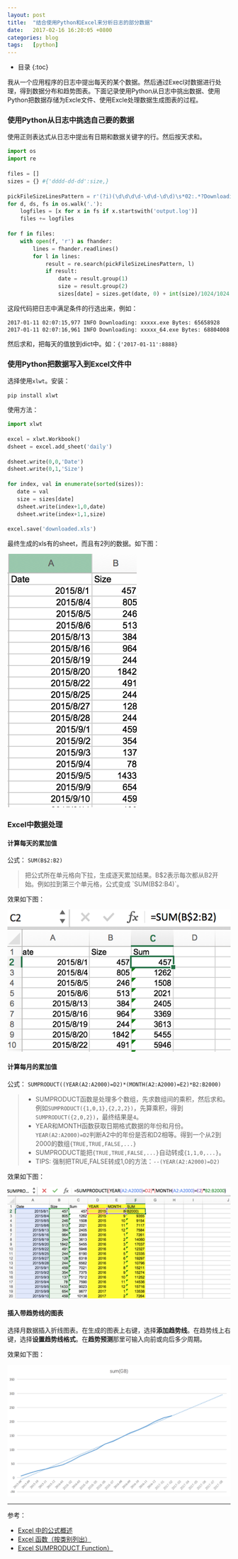 ```yaml
---
layout: post
title:  "结合使用Python和Excel来分析日志的部分数据"
date:   2017-02-16 16:20:05 +0800
categories: blog
tags:   [python]
---
```


* 目录
{:toc}

我从一个应用程序的日志中提出每天的某个数据。然后通过Execl对数据进行处理，得到数据分布和趋势图表。下面记录使用Python从日志中挑出数据、使用Python把数据存储为Excle文件、使用Excle处理数据生成图表的过程。


### 使用Python从日志中挑选自己要的数据

使用正则表达式从日志中提出有日期和数据关键字的行。然后按天求和。

```python
import os
import re

files = []
sizes = {} #{'dddd-dd-dd':size,}

pickFileSizeLinesPattern = r'(?i)(\d\d\d\d-\d\d-\d\d)\s*02:.*?Downloading.*?Bytes:\s*(\d*)\s'
for d, ds, fs in os.walk('.'):
    logfiles = [x for x in fs if x.startswith('output.log')]
    files += logfiles

for f in files:
    with open(f, 'r') as fhander:
        lines = fhander.readlines()
        for l in lines:
            result = re.search(pickFileSizeLinesPattern, l)
            if result:
                date = result.group(1)
                size = result.group(2)
                sizes[date] = sizes.get(date, 0) + int(size)/1024/1024
```

这段代码把日志中满足条件的行选出来，例如：

```
2017-01-11 02:07:15,977 INFO Downloading: xxxxx.exe Bytes: 65658928
2017-01-11 02:07:16,961 INFO Downloading: xxxxx_64.exe Bytes: 68804008

```

然后求和，把每天的值放到dict中。如：`{'2017-01-11':8888}`


### 使用Python把数据写入到Excel文件中

选择使用`xlwt`。安装：

`pip install xlwt`

使用方法：

 ```python
import xlwt

excel = xlwt.Workbook()
dsheet = excel.add_sheet('daily')

dsheet.write(0,0,'Date')
dsheet.write(0,1,'Size')

for index, val in enumerate(sorted(sizes)):
    date = val
    size = sizes[date]
    dsheet.write(index+1,0,date)
    dsheet.write(index+1,1,size)
    
excel.save('downloaded.xls')

 ```

最终生成的xls有的sheet，而且有2列的数据。如下图：

![excle data](/images/excle_1.png)

### Excel中数据处理

#### 计算每天的累加值

公式： `SUM(B$2:B2)` 

> 把公式所在单元格向下拉，生成逐天累加结果。B$2表示每次都从B2开始。例如拉到第三个单元格，公式变成 `SUM(B$2:B4)`。

效果如下图：

![excle data sum](/images/excle_2.png)


#### 计算每月的累加值

公式： `SUMPRODUCT((YEAR(A2:A2000)=D2)*(MONTH(A2:A2000)=E2)*B2:B2000)` 

> - SUMPRODUCT函数是处理多个数组，先求数组间的乘积，然后求和。例如`SUMPRODUCT({1,0,1},{2,2,2})`，先算乘积，得到`SUMPRODUCT({2,0,2})`，最终结果是`4`。
> - YEAR和MONTH函数获取日期格式数据的年份和月份。`YEAR(A2:A2000)=D2`判断A2中的年份是否和D2相等。得到一个从2到2000的数组`{TRUE,TRUE,FALSE,...}`
> - SUMPRODUCT能把`{TRUE,TRUE,FALSE,...}`自动转成`{1,1,0,...}`。
> - TIPS: 强制把TRUE,FALSE转成1,0的方法：`--(YEAR(A2:A2000)=D2)`

效果如下图：

![excle data sumproduct](/images/excel_3.png)


#### 插入带趋势线的图表

选择月数据插入折线图表。在生成的图表上右键，选择**添加趋势线**。在趋势线上右键，选择**设置趋势线格式**。在**趋势预测**那里可输入向前或向后多少周期。

效果如下图：

![excle chart](/images/excel_4.png)


---

参考：                                   

- [Excel 中的公式概述](https://support.office.com/zh-cn/article/Excel-%E4%B8%AD%E7%9A%84%E5%85%AC%E5%BC%8F%E6%A6%82%E8%BF%B0-ecfdc708-9162-49e8-b993-c311f47ca173)                   
- [Excel 函数（按类别列出）](https://support.office.com/zh-cn/article/Excel-%E5%87%BD%E6%95%B0%EF%BC%88%E6%8C%89%E7%B1%BB%E5%88%AB%E5%88%97%E5%87%BA%EF%BC%89-5f91f4e9-7b42-46d2-9bd1-63f26a86c0eb?ui=zh-CN&rs=zh-CN&ad=CN)                   
- [Excel SUMPRODUCT Function）](https://exceljet.net/excel-functions/excel-sumproduct-function)                   

